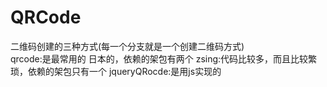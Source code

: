 # QRCode
二维码创建的三种方式(每一个分支就是一个创建二维码方式)<br>
qrcode:是最常用的 日本的，依赖的架包有两个
zsing:代码比较多，而且比较繁琐，依赖的架包只有一个
jqueryQRocde:是用js实现的
